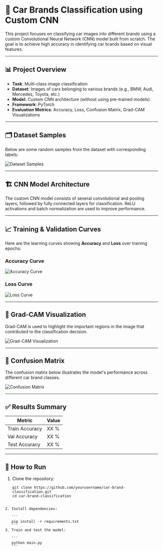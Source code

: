 # 🚗 Car Brands Classification using Custom CNN

This project focuses on classifying car images into different brands using a custom Convolutional Neural Network (CNN) model built from scratch. The goal is to achieve high accuracy in identifying car brands based on visual features.

---

## 📊 Project Overview

- **Task**: Multi-class image classification
- **Dataset**: Images of cars belonging to various brands (e.g., BMW, Audi, Mercedes, Toyota, etc.)
- **Model**: Custom CNN architecture (without using pre-trained models)
- **Framework**: PyTorch
- **Evaluation Metrics**: Accuracy, Loss, Confusion Matrix, Grad-CAM Visualizations

---

## 🗂️ Dataset Samples

Below are some random samples from the dataset with corresponding labels:

![Dataset Samples](path/to/dataset_samples.png)

---

## 🏗️ CNN Model Architecture

The custom CNN model consists of several convolutional and pooling layers, followed by fully connected layers for classification. ReLU activations and batch normalization are used to improve performance.

---

## 📈 Training & Validation Curves

Here are the learning curves showing **Accuracy** and **Loss** over training epochs:

### Accuracy Curve
![Accuracy Curve](path/to/accuracy_curve.png)

### Loss Curve
![Loss Curve](path/to/loss_curve.png)

---

## 🧠 Grad-CAM Visualization

Grad-CAM is used to highlight the important regions in the image that contributed to the classification decision.

![Grad-CAM Visualization](path/to/gradcam_visualization.png)

---

## 🧮 Confusion Matrix

The confusion matrix below illustrates the model's performance across different car brand classes.

![Confusion Matrix](path/to/confusion_matrix.png)

---

## ✅ Results Summary

| Metric        | Value |
|---------------|--------|
| Train Accuracy| XX %   |
| Val Accuracy  | XX %   |
| Test Accuracy | XX %   |

---

## 🚀 How to Run

1. Clone the repository:
   ```
   git clone https://github.com/yourusername/car-brand-classification.git
   cd car-brand-classification
````

2. Install dependencies:

   ```
   pip install -r requirements.txt
   ```
3. Train and test the model:

   ```
   python main.py
   ```



